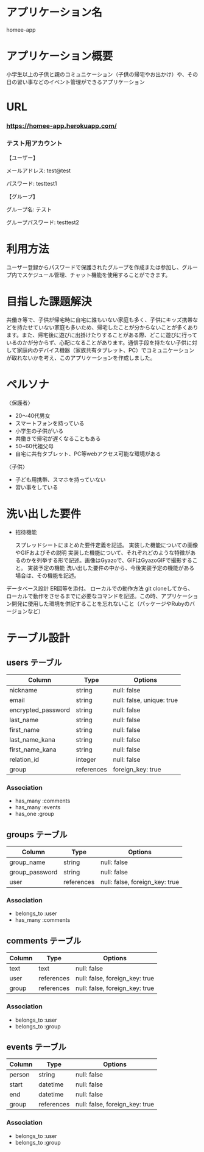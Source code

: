 # アプリケーション名
homee-app

# アプリケーション概要
小学生以上の子供と親のコミュニケーション（子供の帰宅やお出かけ）や、その日の習い事などのイベント管理ができるアプリケーション

# URL
### https://homee-app.herokuapp.com/

### テスト用アカウント
【ユーザー】

メールアドレス: test@test

パスワード: testtest1

【グループ】

グループ名: テスト

グループパスワード: testtest2

# 利用方法
ユーザー登録からパスワードで保護されたグループを作成または参加し、グループ内でスケジュール管理、チャット機能を使用することができます。


# 目指した課題解決
共働き等で、子供が帰宅時に自宅に誰もいない家庭も多く、子供にキッズ携帯などを持たせていない家庭も多いため、帰宅したことが分からないことが多くあります。また、帰宅後に遊びに出掛けたりすることがある際、どこに遊びに行っているのかが分からず、心配になることがあります。通信手段を持たない子供に対して家庭内のデバイス機器（家族共有タブレット、PC）でコミュニケーションが取れないかを考え、このアプリケーションを作成しました。

# ペルソナ
〈保護者〉
- 20〜40代男女
- スマートフォンを持っている
- 小学生の子供がいる
- 共働きで帰宅が遅くなることもある
- 50~60代祖父母
- 自宅に共有タブレット、PC等webアクセス可能な環境がある

〈子供〉
- 子ども用携帯、スマホを持っていない
- 習い事をしている

# 洗い出した要件
- 招待機能

	スプレッドシートにまとめた要件定義を記述。
実装した機能についての画像やGIFおよびその説明	実装した機能について、それぞれどのような特徴があるのかを列挙する形で記述。画像はGyazoで、GIFはGyazoGIFで撮影すること。
実装予定の機能	洗い出した要件の中から、今後実装予定の機能がある場合は、その機能を記述。


データベース設計	ER図等を添付。
ローカルでの動作方法	git cloneしてから、ローカルで動作をさせるまでに必要なコマンドを記述。この時、アプリケーション開発に使用した環境を併記することを忘れないこと（パッケージやRubyのバージョンなど）



# テーブル設計

## users テーブル

| Column             | Type       | Options                   |
| ------------------ | ---------- | ------------------------- |
| nickname           | string     | null: false               |
| email              | string     | null: false, unique: true |
| encrypted_password | string     | null: false               |
| last_name          | string     | null: false               |
| first_name         | string     | null: false               |
| last_name_kana     | string     | null: false               |
| first_name_kana    | string     | null: false               |
| relation_id        | integer    | null: false               |
| group              | references | foreign_key: true         |

### Association

- has_many :comments
- has_many :events
- has_one :group

## groups テーブル

| Column              | Type       | Options                        |
| ------------------- | ---------- | ------------------------------ |
| group_name          | string     | null: false                    |
| group_password      | string     | null: false                    |
| user                | references | null: false, foreign_key: true |

### Association

- belongs_to :user
- has_many :comments

## comments テーブル

| Column              | Type       | Options                        |
| ------------------- | ---------- | ------------------------------ |
| text                | text       | null: false                    |
| user                | references | null: false, foreign_key: true |
| group               | references | null: false, foreign_key: true |

### Association

- belongs_to :user
- belongs_to :group

## events テーブル

| Column              | Type       | Options                        |
| ------------------- | ---------- | ------------------------------ |
| person              | string     | null: false                    |
| start               | datetime   | null: false                    |
| end                 | datetime   | null: false                    |
| group               | references | null: false, foreign_key: true |

### Association

- belongs_to :user
- belongs_to :group

